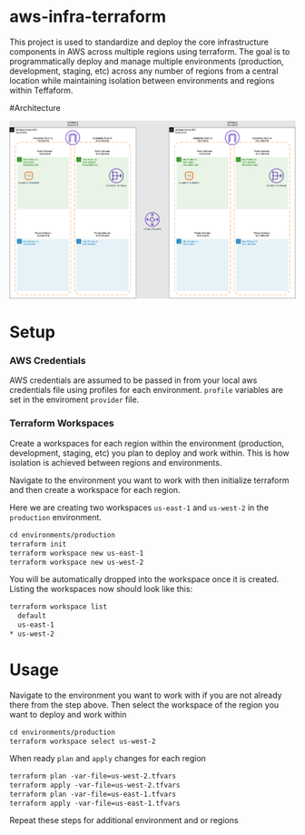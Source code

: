 # aws-infra-terraform
This project is used to standardize and deploy the core infrastructure 
components in AWS across multiple regions using terraform. The goal is
to programmatically deploy and manage multiple environments (production, 
development, staging, etc) across any number of regions from a central 
location while maintaining isolation between environments and regions 
within Teffaform.

#Architecture

![AWS Infra Topology](./aws-infra-topology.png)


# Setup
### AWS Credentials
AWS credentials are assumed to be passed in from your local aws credentials 
file using profiles for each environment. `profile` variables are set in the 
enviroment `provider` file.

### Terraform Workspaces
Create a workspaces for each region within the environment 
(production, development, staging, etc) you plan to deploy
and work within. This is how isolation is achieved between regions and 
environments.

Navigate to the environment you want to work with then 
initialize terraform and then create a workspace for each region.

Here we are creating two workspaces `us-east-1` and `us-west-2`
in the `production` environment.
```text
cd environments/production
terraform init
terraform workspace new us-east-1
terraform workspace new us-west-2
```
You will be automatically dropped into the workspace 
once it is created. Listing the workspaces now should look like this:
```text
terraform workspace list         
  default
  us-east-1
* us-west-2
```

# Usage
Navigate to the environment you want to work with if you are not already 
there from the step above. Then select the workspace of the region you 
want to deploy and work within
```text
cd environments/production 
terraform workspace select us-west-2
```
When ready `plan` and `apply` changes for each region
```
terraform plan -var-file=us-west-2.tfvars
terraform apply -var-file=us-west-2.tfvars
terraform plan -var-file=us-east-1.tfvars
terraform apply -var-file=us-east-1.tfvars
```

Repeat these steps for additional environment and or regions
